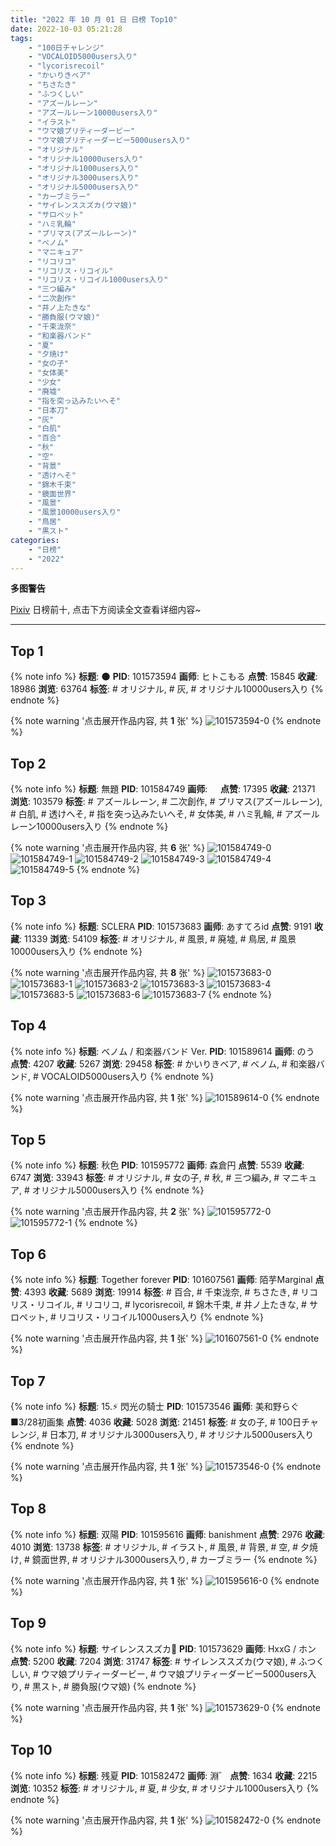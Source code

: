 ```yaml
---
title: "2022 年 10 月 01 日 日榜 Top10"
date: 2022-10-03 05:21:28
tags:
    - "100日チャレンジ"
    - "VOCALOID5000users入り"
    - "lycorisrecoil"
    - "かいりきベア"
    - "ちさたき"
    - "ふつくしい"
    - "アズールレーン"
    - "アズールレーン10000users入り"
    - "イラスト"
    - "ウマ娘プリティーダービー"
    - "ウマ娘プリティーダービー5000users入り"
    - "オリジナル"
    - "オリジナル10000users入り"
    - "オリジナル1000users入り"
    - "オリジナル3000users入り"
    - "オリジナル5000users入り"
    - "カーブミラー"
    - "サイレンススズカ(ウマ娘)"
    - "サロペット"
    - "ハミ乳輪"
    - "プリマス(アズールレーン)"
    - "ベノム"
    - "マニキュア"
    - "リコリコ"
    - "リコリス・リコイル"
    - "リコリス・リコイル1000users入り"
    - "三つ編み"
    - "二次創作"
    - "井ノ上たきな"
    - "勝負服(ウマ娘)"
    - "千束泷奈"
    - "和楽器バンド"
    - "夏"
    - "夕焼け"
    - "女の子"
    - "女体美"
    - "少女"
    - "廃墟"
    - "指を突っ込みたいへそ"
    - "日本刀"
    - "灰"
    - "白肌"
    - "百合"
    - "秋"
    - "空"
    - "背景"
    - "透けへそ"
    - "錦木千束"
    - "鏡面世界"
    - "風景"
    - "風景10000users入り"
    - "鳥居"
    - "黒スト"
categories:
    - "日榜"
    - "2022"
---
```


<i class="fa fa-triangle-exclamation"></i>**多图警告**<i class="fa fa-triangle-exclamation"></i>

[Pixiv](https://www.pixiv.net/) 日榜前十, 点击下方阅读全文查看详细内容~

<!-- more -->

---

## Top 1

{% note info %}
**标题**: 🌑
**PID**: 101573594 **画师**: ヒトこもる
**点赞**: 15845 **收藏**: 18986 **浏览**: 63764
**标签**: # オリジナル, # 灰, # オリジナル10000users入り
{% endnote %}

{% note warning '点击展开作品内容, 共 **1** 张' %}
![101573594-0](https://i.pixiv.re/img-original/img/2022/09/30/00/00/16/101573594_p0.png)
{% endnote %}

## Top 2

{% note info %}
**标题**: 無題
**PID**: 101584749 **画师**: ㅤ
**点赞**: 17395 **收藏**: 21371 **浏览**: 103579
**标签**: # アズールレーン, # 二次創作, # プリマス(アズールレーン), # 白肌, # 透けへそ, # 指を突っ込みたいへそ, # 女体美, # ハミ乳輪, # アズールレーン10000users入り
{% endnote %}

{% note warning '点击展开作品内容, 共 **6** 张' %}
![101584749-0](https://i.pixiv.re/img-original/img/2022/09/30/16/27/30/101584749_p0.jpg)
![101584749-1](https://i.pixiv.re/img-original/img/2022/09/30/16/27/30/101584749_p1.jpg)
![101584749-2](https://i.pixiv.re/img-original/img/2022/09/30/16/27/30/101584749_p2.jpg)
![101584749-3](https://i.pixiv.re/img-original/img/2022/09/30/16/27/30/101584749_p3.jpg)
![101584749-4](https://i.pixiv.re/img-original/img/2022/09/30/16/27/30/101584749_p4.jpg)
![101584749-5](https://i.pixiv.re/img-original/img/2022/09/30/16/27/30/101584749_p5.jpg)
{% endnote %}

## Top 3

{% note info %}
**标题**: SCLERA
**PID**: 101573683 **画师**: あすてろid
**点赞**: 9191 **收藏**: 11339 **浏览**: 54109
**标签**: # オリジナル, # 風景, # 廃墟, # 鳥居, # 風景10000users入り
{% endnote %}

{% note warning '点击展开作品内容, 共 **8** 张' %}
![101573683-0](https://i.pixiv.re/img-original/img/2022/09/30/00/00/51/101573683_p0.png)
![101573683-1](https://i.pixiv.re/img-original/img/2022/09/30/00/00/51/101573683_p1.png)
![101573683-2](https://i.pixiv.re/img-original/img/2022/09/30/00/00/51/101573683_p2.png)
![101573683-3](https://i.pixiv.re/img-original/img/2022/09/30/00/00/51/101573683_p3.png)
![101573683-4](https://i.pixiv.re/img-original/img/2022/09/30/00/00/51/101573683_p4.png)
![101573683-5](https://i.pixiv.re/img-original/img/2022/09/30/00/00/51/101573683_p5.png)
![101573683-6](https://i.pixiv.re/img-original/img/2022/09/30/00/00/51/101573683_p6.png)
![101573683-7](https://i.pixiv.re/img-original/img/2022/09/30/00/00/51/101573683_p7.png)
{% endnote %}

## Top 4

{% note info %}
**标题**: ベノム / 和楽器バンド Ver.
**PID**: 101589614 **画师**: のう
**点赞**: 4207 **收藏**: 5267 **浏览**: 29458
**标签**: # かいりきベア, # ベノム, # 和楽器バンド, # VOCALOID5000users入り
{% endnote %}

{% note warning '点击展开作品内容, 共 **1** 张' %}
![101589614-0](https://i.pixiv.re/img-original/img/2022/09/30/20/33/58/101589614_p0.jpg)
{% endnote %}

## Top 5

{% note info %}
**标题**: 秋色
**PID**: 101595772 **画师**: 森倉円
**点赞**: 5539 **收藏**: 6747 **浏览**: 33943
**标签**: # オリジナル, # 女の子, # 秋, # 三つ編み, # マニキュア, # オリジナル5000users入り
{% endnote %}

{% note warning '点击展开作品内容, 共 **2** 张' %}
![101595772-0](https://i.pixiv.re/img-original/img/2022/10/01/00/01/15/101595772_p0.jpg)
![101595772-1](https://i.pixiv.re/img-original/img/2022/10/01/00/01/15/101595772_p1.jpg)
{% endnote %}

## Top 6

{% note info %}
**标题**: Together forever
**PID**: 101607561 **画师**: 陌芋Marginal
**点赞**: 4393 **收藏**: 5689 **浏览**: 19914
**标签**: # 百合, # 千束泷奈, # ちさたき, # リコリス・リコイル, # リコリコ, # lycorisrecoil, # 錦木千束, # 井ノ上たきな, # サロペット, # リコリス・リコイル1000users入り
{% endnote %}

{% note warning '点击展开作品内容, 共 **1** 张' %}
![101607561-0](https://i.pixiv.re/img-original/img/2022/10/01/14/31/14/101607561_p0.jpg)
{% endnote %}

## Top 7

{% note info %}
**标题**: 15.⚡ 閃光の騎士
**PID**: 101573546 **画师**: 美和野らぐ■3/28初画集
**点赞**: 4036 **收藏**: 5028 **浏览**: 21451
**标签**: # 女の子, # 100日チャレンジ, # 日本刀, # オリジナル3000users入り, # オリジナル5000users入り
{% endnote %}

{% note warning '点击展开作品内容, 共 **1** 张' %}
![101573546-0](https://i.pixiv.re/img-original/img/2022/09/30/00/00/10/101573546_p0.png)
{% endnote %}

## Top 8

{% note info %}
**标题**: 双陽
**PID**: 101595616 **画师**: banishment
**点赞**: 2976 **收藏**: 4010 **浏览**: 13738
**标签**: # オリジナル, # イラスト, # 風景, # 背景, # 空, # 夕焼け, # 鏡面世界, # オリジナル3000users入り, # カーブミラー
{% endnote %}

{% note warning '点击展开作品内容, 共 **1** 张' %}
![101595616-0](https://i.pixiv.re/img-original/img/2022/10/01/00/00/21/101595616_p0.png)
{% endnote %}

## Top 9

{% note info %}
**标题**: サイレンススズカ🌟
**PID**: 101573629 **画师**: HxxG / ホン
**点赞**: 5200 **收藏**: 7204 **浏览**: 31747
**标签**: # サイレンススズカ(ウマ娘), # ふつくしい, # ウマ娘プリティーダービー, # ウマ娘プリティーダービー5000users入り, # 黒スト, # 勝負服(ウマ娘)
{% endnote %}

{% note warning '点击展开作品内容, 共 **1** 张' %}
![101573629-0](https://i.pixiv.re/img-original/img/2022/09/30/00/00/23/101573629_p0.png)
{% endnote %}

## Top 10

{% note info %}
**标题**: 残夏
**PID**: 101582472 **画师**: 淵゛
**点赞**: 1634 **收藏**: 2215 **浏览**: 10352
**标签**: # オリジナル, # 夏, # 少女, # オリジナル1000users入り
{% endnote %}

{% note warning '点击展开作品内容, 共 **1** 张' %}
![101582472-0](https://i.pixiv.re/img-original/img/2022/09/30/13/09/14/101582472_p0.jpg)
{% endnote %}
